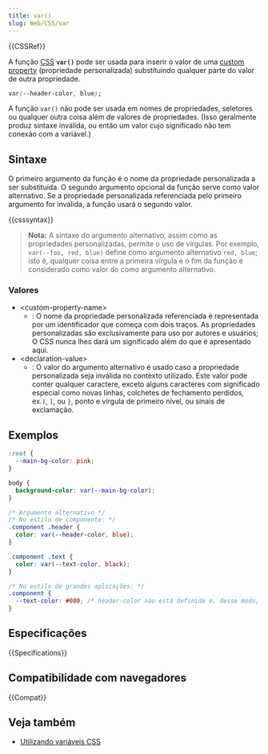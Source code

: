 ```yaml
---
title: var()
slug: Web/CSS/var
---
```


{{CSSRef}}

A função [CSS](/pt-BR/docs/Web/CSS) **`var()`** pode ser usada para inserir o valor de uma [custom property](/pt-BR/docs/Web/CSS/--*) (propriedade personalizada) substituindo qualquer parte do valor de outra propriedade.

```css
var(--header-color, blue);
```

A função `var()` não pode ser usada em nomes de propriedades, seletores ou qualquer outra coisa além de valores de propriedades. (Isso geralmente produz sintaxe inválida, ou então um valor cujo significado não tem conexão com a variável.)

## Sintaxe

O primeiro argumento da função é o nome da propriedade personalizada a ser substituída. O segundo argumento opcional da função serve como valor alternativo. Se a propriedade personalizada referenciada pelo primeiro argumento for inválida, a função usará o segundo valor.

{{csssyntax}}

> **Nota:** A sintaxe do argumento alternativo, assim como as propriedades personalizadas, permite o uso de vírgulas. Por exemplo, `var(--foo, red, blue)` define como argumento alternativo `red, blue`; isto é, qualquer coisa entre a primeira vírgula e o fim da função é considerado como valor do como argumento alternativo.

### Valores

- \<custom-property-name>
  - : O nome da propriedade personalizada referenciada é representada por um identificador que começa com dois traços. As propriedades personalizadas são exclusivamente para uso por autores e usuários; O CSS nunca lhes dará um significado além do que é apresentado aqui.
- \<declaration-value>
  - : O valor do argumento alternativo é usado caso a propriedade personalizada seja inválida no contexto utilizado. Este valor pode conter qualquer caractere, exceto alguns caracteres com significado especial como novas linhas, colchetes de fechamento perdidos, ex.`)`, `]`, ou `}`, ponto e vírgula de primeiro nível, ou sinais de exclamação.

## Exemplos

```css
:root {
  --main-bg-color: pink;
}

body {
  background-color: var(--main-bg-color);
}
```

```css
/* Argumento alternativo */
/* No estilo de componente: */
.component .header {
  color: var(--header-color, blue);
}

.component .text {
  color: var(--text-color, black);
}

/* No estilo de grandes aplicações: */
.component {
  --text-color: #080; /* header-color não está definido e, desse modo, permanece azul, o valor do argumento alternativo */
}
```

## Especificações

{{Specifications}}

## Compatibilidade com navegadores

{{Compat}}

## Veja também

- [Utilizando variáveis CSS](/pt-BR/docs/Web/CSS/Using_CSS_variables)
